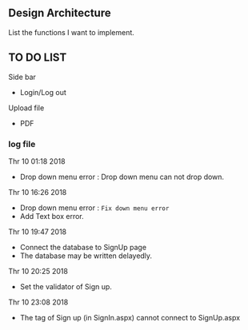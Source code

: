 ## Design Architecture 

 List the functions I want to implement.

## TO DO LIST 

 Side bar 
- Login/Log out 

 Upload file  
- PDF 

### log file

Thr 10 01:18 2018 
- Drop down menu error : 
 Drop down menu can not drop down. 

Thr 10 16:26 2018 
- Drop down menu error : 
 `Fix down menu error`  
- Add Text box error. 

Thr 10 19:47 2018 
- Connect the database to SignUp page 
- The database may be written delayedly. 

Thr 10 20:25 2018 
- Set the validator of Sign up. 

Thr 10 23:08 2018 
- The tag of Sign up (in SignIn.aspx) cannot connect to SignUp.aspx 
